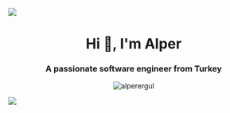 [Ÿ HŸPE]: https://yhype.me
[GitHub Profile Views Counter]: https://github.com/alperergul/github-profile-views-counter

![](https://hit.yhype.me/github/profile?user_id=88937416)


<h1 align="center">Hi 👋, I'm Alper</h1>
<h3 align="center">A passionate software engineer from Turkey</h3>

<p align="center" ><img align="center" src="https://github-readme-streak-stats.herokuapp.com/?user=alperergul&" alt="alperergul" /></p>

<a href="https://github.com/alperergul/github-profile-views-counter">
    <img src="https://komarev.com/ghpvc/?username=alperergul&style=for-the-badge">
</a>

